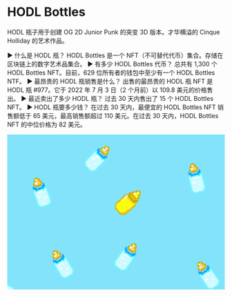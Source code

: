 # HODL Bottles

HODL 瓶子用于创建 OG 2D Junior Punk 的突变 3D 版本。才华横溢的 Cinque Holliday 的艺术作品。

▶ 什么是 HODL 瓶？
HODL Bottles 是一个 NFT（不可替代代币）集合。存储在区块链上的数字艺术品集合。
▶ 有多少 HODL Bottles 代币？
总共有 1,300 个 HODL Bottles NFT。目前，629 位所有者的钱包中至少有一个 HODL Bottles NTF。
▶ 最昂贵的 HODL 瓶销售是什么？
出售的最昂贵的 HODL 瓶 NFT 是 HODL 瓶 #977。它于 2022 年 7 月 3 日（2 个月前）以 109.8 美元的价格售出。
▶ 最近卖出了多少 HODL 瓶？
过去 30 天内售出了 15 个 HODL Bottles NFT。
▶ HODL 瓶要多少钱？
在过去 30 天内，最便宜的 HODL Bottles NFT 销售额低于 65 美元，最高销售额超过 110 美元。在过去 30 天内，HODL Bottles NFT 的中位价格为 82 美元。

![nft](01.png)
